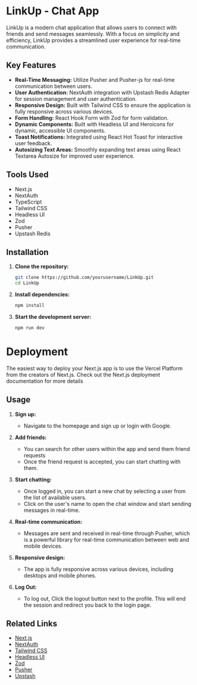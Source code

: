 # LinkUp - Chat App

LinkUp is a modern chat application that allows users to connect with friends and send messages seamlessly. With a focus on simplicity and efficiency, LinkUp provides a streamlined user experience for real-time communication.

## Key Features

- **Real-Time Messaging:** Utilize Pusher and Pusher-js for real-time communication between users.
- **User Authentication:** NextAuth integration with Upstash Redis Adapter for session management and user authentication.
- **Responsive Design:** Built with Tailwind CSS to ensure the application is fully responsive across various devices.
- **Form Handling:** React Hook Form with Zod for form validation.
- **Dynamic Components:** Built with Headless UI and Heroicons for dynamic, accessible UI components.
- **Toast Notifications:** Integrated using React Hot Toast for interactive user feedback.
- **Autosizing Text Areas:** Smoothly expanding text areas using React Textarea Autosize for improved user experience.

## Tools Used
- Next.js
- NextAuth
- TypeScript
- Tailwind CSS
- Headless UI
- Zod
- Pusher
- Upstash Redis

## Installation

1. **Clone the repository:**

   ```bash
   git clone https://github.com/yourusername/LinkUp.git
   cd LinkUp
   ```

2. **Install dependencies:**

   ```bash
   npm install
   ```
3. **Start the development server:**

   ```bash
   npm run dev
   ```

# Deployment
The easiest way to deploy your Next.js app is to use the Vercel Platform from the creators of Next.js. Check out the Next.js deployment documentation for more details

## Usage

1. **Sign up:**
    - Navigate to the homepage and sign up or login with Google.

2. **Add friends:**
    - You can search for other users within the app and send them friend requests
    - Once the friend request is accepted, you can start chatting with them.

3. **Start chatting:**
    - Once logged in, you can start a new chat by selecting a user from the list of available users.
    - Click on the user's name to open the chat window and start sending messages in real-time.

4. **Real-time communication:**
    - Messages are sent and received in real-time through Pusher, which is a powerful library for real-time communication between web and mobile devices.

5. **Responsive design:**
    - The app is fully responsive across various devices, including desktops and mobile phones.

6. **Log Out:**
    - To log out, Click the logout button next to the profile. This will end the session and redirect you back to the login page.

## Related Links
- [Next.js](https://nextjs.org)
- [NextAuth](https://next-auth.js.org)
- [Tailwind CSS](https://tailwindcss.com)
- [Headless UI](https://headlessui.com)
- [Zod](https://github.com/colinhacks/zod)
- [Pusher](https://pusher.com)
- [Upstash](https://upstash.com)